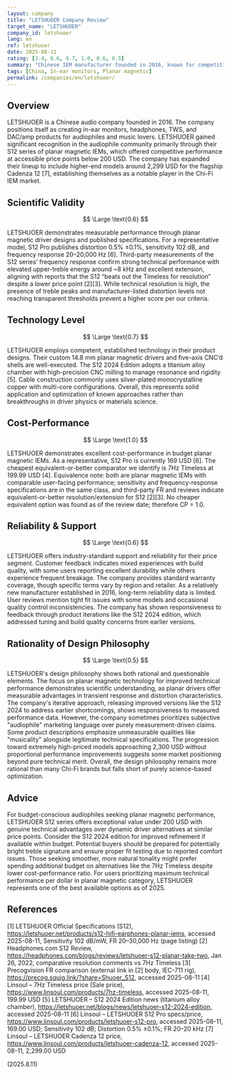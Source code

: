 ```yaml
---
layout: company
title: "LETSHUOER Company Review"
target_name: "LETSHUOER"
company_id: letshuoer
lang: en
ref: letshuoer
date: 2025-08-11
rating: [3.4, 0.6, 0.7, 1.0, 0.6, 0.5]
summary: "Chinese IEM manufacturer founded in 2016, known for competitively-priced planar magnetic IEMs like the S12 series"
tags: [China, In-ear monitors, Planar magnetic]
permalink: /companies/en/letshuoer/
---
```

## Overview

LETSHUOER is a Chinese audio company founded in 2016. The company positions itself as creating in-ear monitors, headphones, TWS, and DAC/amp products for audiophiles and music lovers. LETSHUOER gained significant recognition in the audiophile community primarily through their S12 series of planar magnetic IEMs, which offered competitive performance at accessible price points below 200 USD. The company has expanded their lineup to include higher-end models around 2,299 USD for the flagship Cadenza 12 [7], establishing themselves as a notable player in the Chi-Fi IEM market.

## Scientific Validity

$$ \Large \text{0.6} $$

LETSHUOER demonstrates measurable performance through planar magnetic driver designs and published specifications. For a representative model, S12 Pro publishes distortion 0.5% ±0.1%, sensitivity 102 dB, and frequency response 20–20,000 Hz [6]. Third-party measurements of the S12 series’ frequency response confirm strong technical performance with elevated upper-treble energy around ~8 kHz and excellent extension, aligning with reports that the S12 “beats out the Timeless for resolution” despite a lower price point [2][3]. While technical resolution is high, the presence of treble peaks and manufacturer-listed distortion levels not reaching transparent thresholds prevent a higher score per our criteria.

## Technology Level

$$ \Large \text{0.7} $$

LETSHUOER employs competent, established technology in their product designs. Their custom 14.8 mm planar magnetic drivers and five-axis CNC’d shells are well-executed. The S12 2024 Edition adopts a titanium alloy chamber with high-precision CNC milling to manage resonance and rigidity [5]. Cable construction commonly uses silver-plated monocrystalline copper with multi-core configurations. Overall, this represents solid application and optimization of known approaches rather than breakthroughs in driver physics or materials science.

## Cost-Performance

$$ \Large \text{1.0} $$

LETSHUOER demonstrates excellent cost-performance in budget planar magnetic IEMs. As a representative, S12 Pro is currently 169 USD [6]. The cheapest equivalent-or-better comparator we identify is 7Hz Timeless at 199.99 USD [4]. Equivalence note: both are planar magnetic IEMs with comparable user-facing performance; sensitivity and frequency-response specifications are in the same class, and third-party FR and reviews indicate equivalent-or-better resolution/extension for S12 [2][3]. No cheaper equivalent option was found as of the review date; therefore CP = 1.0.

## Reliability & Support

$$ \Large \text{0.6} $$

LETSHUOER offers industry-standard support and reliability for their price segment. Customer feedback indicates mixed experiences with build quality, with some users reporting excellent durability while others experience frequent breakage. The company provides standard warranty coverage, though specific terms vary by region and retailer. As a relatively new manufacturer established in 2016, long-term reliability data is limited. User reviews mention tight fit issues with some models and occasional quality control inconsistencies. The company has shown responsiveness to feedback through product iterations like the S12 2024 edition, which addressed tuning and build quality concerns from earlier versions.

## Rationality of Design Philosophy

$$ \Large \text{0.5} $$

LETSHUOER's design philosophy shows both rational and questionable elements. The focus on planar magnetic technology for improved technical performance demonstrates scientific understanding, as planar drivers offer measurable advantages in transient response and distortion characteristics. The company's iterative approach, releasing improved versions like the S12 2024 to address earlier shortcomings, shows responsiveness to measured performance data. However, the company sometimes prioritizes subjective "audiophile" marketing language over purely measurement-driven claims. Some product descriptions emphasize unmeasurable qualities like "musicality" alongside legitimate technical specifications. The progression toward extremely high-priced models approaching 2,300 USD without proportional performance improvements suggests some market positioning beyond pure technical merit. Overall, the design philosophy remains more rational than many Chi-Fi brands but falls short of purely science-based optimization.

## Advice

For budget-conscious audiophiles seeking planar magnetic performance, LETSHUOER S12 series offers exceptional value under 200 USD with genuine technical advantages over dynamic driver alternatives at similar price points. Consider the S12 2024 edition for improved refinement if available within budget. Potential buyers should be prepared for potentially bright treble signature and ensure proper fit testing due to reported comfort issues. Those seeking smoother, more natural tonality might prefer spending additional budget on alternatives like the 7Hz Timeless despite lower cost-performance ratio. For users prioritizing maximum technical performance per dollar in planar magnetic category, LETSHUOER represents one of the best available options as of 2025.

## References

[1] LETSHUOER Official Specifications (S12), https://letshuoer.net/products/s12-hifi-earphones-planar-iems, accessed 2025-08-11, Sensitivity 102 dB/mW, FR 20–30,000 Hz (page listing)
[2] Headphones.com S12 Review, https://headphones.com/blogs/reviews/letshuoer-s12-planar-take-two, Jan 26, 2022, comparative resolution comments vs 7Hz Timeless
[3] Precogvision FR comparison (external link in [2] body, IEC-711 rig), https://precog.squig.link/?share=Shuoer_S12, accessed 2025-08-11
[4] Linsoul – 7Hz Timeless price (Sale price), https://www.linsoul.com/products/7hz-timeless, accessed 2025-08-11, 199.99 USD
[5] LETSHUOER – S12 2024 Edition news (titanium alloy chamber), https://letshuoer.net/blogs/news/letshuoer-s12-2024-edition, accessed 2025-08-11
[6] Linsoul – LETSHUOER S12 Pro specs/price, https://www.linsoul.com/products/letshuoer-s12-pro, accessed 2025-08-11, 169.00 USD; Sensitivity 102 dB; Distortion 0.5% ±0.1%; FR 20–20 kHz
[7] Linsoul – LETSHUOER Cadenza 12 price, https://www.linsoul.com/products/letshuoer-cadenza-12, accessed 2025-08-11, 2,299.00 USD

(2025.8.11)